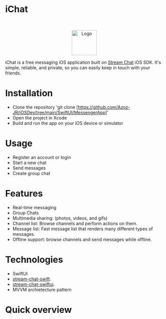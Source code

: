 # iChat
<br />
<p align="center">
  <a href="https://github.com/Azoz-JR/iOSDev/assets/77539943/7e135603-43f5-4586-b2fe-de68630c6dd8">
    <img src="logo.jpeg" alt="Logo" width="80" height="80">
  </a>
</p>

iChat is a free messaging iOS application built on [Stream Chat](https://github.com/GetStream/stream-chat-swift) iOS SDK. It's simple, reliable, and private, so you can easily keep in touch with your friends.

# Installation
- Clone the repository 'git clone [https://github.com/Azoz-JR/iOSDev/tree/main/SwiftUI/MessengerApp]'
- Open the project in Xcode
- Build and run the app on your iOS device or simulator

# Usage
- Register an account or login
- Start a new chat
- Send messages
- Create group chat

# Features
- Real-time messaging
- Group Chats
- Multimedia sharing: (photos, videos, and gifs)
- Channel list: Browse channels and perform actions on them.
- Message list: Fast message list that renders many different types of messages.
- Offline support: browse channels and send messages while offline.

# Technologies
- SwiftUI
- [stream-chat-swift](https://github.com/GetStream/stream-chat-swift).
- [stream-chat-swiftui](https://github.com/GetStream/stream-chat-swiftui).
- MVVM archietecture pattern

# Quick overview
